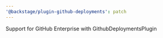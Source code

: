 ```yaml
---
'@backstage/plugin-github-deployments': patch
---
```


Support for GitHub Enterprise with GithubDeploymentsPlugin
